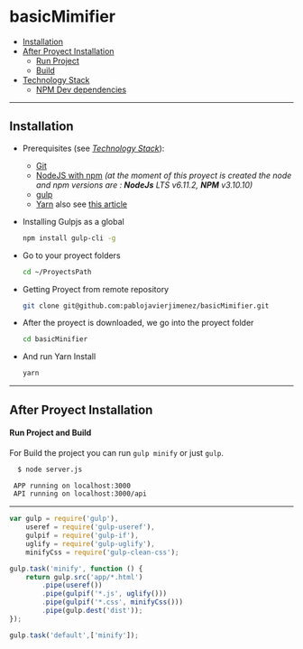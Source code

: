 basicMimifier
==============================
- [Installation](#installation)
- [After Proyect Installation](#after-proyect-installation)
  - [Run Project](#run-project)
  - [Build](#build)
- [Technology Stack](#technology-stack)
  - [NPM Dev dependencies](#npm-dev-dependencies)
----

Installation
------------
- Prerequisites (see _[Technology Stack](#technology-stack)_):
  * [Git](https://git-scm.com/book/en/v2/Getting-Started-Installing-Git)
  * [NodeJS with npm](https://nodejs.org/en/)
    _(at the moment of this proyect is created the node and npm versions are : **NodeJs** LTS v6.11.2, **NPM** v3.10.10)_
  * [gulp](https://gulpjs.com/)
  * [Yarn](https://www.npmjs.com/package/yarn) also see [this article](https://scotch.io/tutorials/yarn-package-manager-an-improvement-over-npm)

- Installing Gulpjs as a global
  ```bash
  npm install gulp-cli -g
  ```
- Go to your proyect folders
    ```bash
    cd ~/ProyectsPath
    ```
- Getting Proyect from remote repository
  ```bash
  git clone git@github.com:pablojavierjimenez/basicMimifier.git
  ```
- After the proyect is downloaded, we go into the proyect folder
  ```bash
  cd basicMinifier
  ```
- And run Yarn Install
  ```bash
  yarn
  ```
----

After Proyect Installation
--------------------------
#### Run Project and Build
For Build the project you can run `gulp minify` or just `gulp`.
```bash
  $ node server.js

 APP running on localhost:3000
 API running on localhost:3000/api

```
---------------

```javascript
var gulp = require('gulp'),
    useref = require('gulp-useref'),
    gulpif = require('gulp-if'),
    uglify = require('gulp-uglify'),
    minifyCss = require('gulp-clean-css');

gulp.task('minify', function () {
    return gulp.src('app/*.html')
        .pipe(useref())
        .pipe(gulpif('*.js', uglify()))
        .pipe(gulpif('*.css', minifyCss()))
        .pipe(gulp.dest('dist'));
});

gulp.task('default',['minify']);
```
